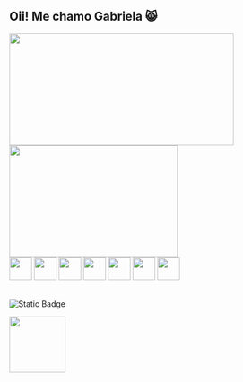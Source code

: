 ## Oii! Me chamo Gabriela 😸
<!-- stats -->
<div align="left">
  
<a href="https://github.com/mg4briela/github-readme-stats">
  <img height=200 width=400 align="center" src="https://github-readme-stats.vercel.app/api?username=mg4briela&hide=stars,issues&theme=dark&show&rank_icon=github" />
</a>
<a href="https://github.com/mg4briela/convoychat">
  <img height=200 width= 300 align="center" src="https://github-readme-stats.vercel.app/api/top-langs?username=mg4briela&layout=compact&langs_count=8&card_width=320&theme=dark&show" />
</a>
  
</div>

<!-- apps -->

<div align="left">
  
  <img height="40" width="40" src="https://cdn.jsdelivr.net/gh/devicons/devicon@latest/icons/html5/html5-original.svg" />
  <img height="40" width="40" src="https://cdn.jsdelivr.net/gh/devicons/devicon@latest/icons/css3/css3-original.svg" />
  <img height="40" width="40" src="https://cdn.jsdelivr.net/gh/devicons/devicon@latest/icons/javascript/javascript-original.svg" />
  <img height="40" width="40" src="https://cdn.jsdelivr.net/gh/devicons/devicon@latest/icons/react/react-original.svg" />
  <img height="40" width="40" src="https://cdn.jsdelivr.net/gh/devicons/devicon@latest/icons/python/python-original.svg" />
  <img height="40" width="40" src="https://cdn.jsdelivr.net/gh/devicons/devicon@latest/icons/c/c-original.svg" />
  <img height="40" width="40" src="https://cdn.jsdelivr.net/gh/devicons/devicon@latest/icons/figma/figma-original.svg" />
  
</div>

<!-- badge -->

<div align="left">
  
  <br> ![Static Badge](https://img.shields.io/badge/built_with-swag-darkolivegreen)
  
</div>

<!-- gif -->

<div align="left">
  
  <img height="100" width="100" src="https://i.imgur.com/FtKJLGg.gif" />
  
</div>

<!-- cobrinha 

<picture>
  <source media="(prefers-color-scheme: dark)" srcset="https://raw.githubusercontent.com/mg4briela/mg4briela/output/github-contribution-grid-snake-dark.svg">
  <source media="(prefers-color-scheme: light)" srcset="https://raw.githubusercontent.com/mg4briela/mg4briela/output/github-contribution-grid-snake.svg">
  <img alt="github contribution grid snake animation" src="https://raw.githubusercontent.com/mg4briela/mg4briela/output/github-contribution-grid-snake.svg">
</picture>
 
 -->
